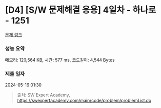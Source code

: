 # [D4] [S/W 문제해결 응용] 4일차 - 하나로 - 1251 

[문제 링크](https://swexpertacademy.com/main/code/problem/problemDetail.do?contestProbId=AV15StKqAQkCFAYD) 

### 성능 요약

메모리: 120,564 KB, 시간: 577 ms, 코드길이: 4,544 Bytes

### 제출 일자

2024-05-16 01:30



> 출처: SW Expert Academy, https://swexpertacademy.com/main/code/problem/problemList.do